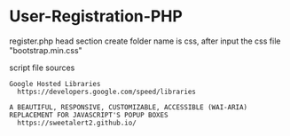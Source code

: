 # User-Registration-PHP

register.php
  head section
    <link rel="stylesheet" type="text/css" href="css/bootstrap.min.css">
      create folder name is css,
      after input the css file "bootstrap.min.css"

  script file sources
    <script src="https://ajax.googleapis.com/ajax/libs/jquery/3.7.0/jquery.min.js"></script>
    <script src="https://cdn.jsdelivr.net/npm/sweetalert2@11"></script>

    Google Hosted Libraries
      https://developers.google.com/speed/libraries
    
    A BEAUTIFUL, RESPONSIVE, CUSTOMIZABLE, ACCESSIBLE (WAI-ARIA) REPLACEMENT FOR JAVASCRIPT'S POPUP BOXES
      https://sweetalert2.github.io/
